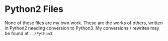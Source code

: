 # Python2 Files

None of these files are my own work. These are the works of others, written in Python2 needing conversion to Python3. My conversions / rewrites may be found at `../Python3`
